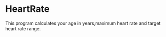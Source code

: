 # HeartRate
This program calculates your age in years,maximum heart rate and target heart rate range.
